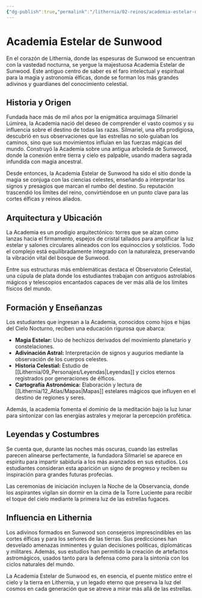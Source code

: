 ```yaml
---
{"dg-publish":true,"permalink":"/lithernia/02-reinos/academia-estelar-de-sunwood/","title":"Academia Estelar de Sunwood","tags":["lithernia","lugar","organizacion"]}
---
```


# Academia Estelar de Sunwood

En el corazón de Lithernia, donde las espesuras de Sunwood se encuentran con la vastedad nocturna, se yergue la majestuosa Academia Estelar de Sunwood. Este antiguo centro de saber es el faro intelectual y espiritual para la magia y astronomía élficas, donde se forman los más grandes adivinos y guardianes del conocimiento celestial.

## Historia y Origen

Fundada hace más de mil años por la enigmática arquimaga Silmariel Lúmirea, la Academia nació del deseo de comprender el vasto cosmos y su influencia sobre el destino de todas las razas. Silmariel, una elfa prodigiosa, descubrió en sus observaciones que las estrellas no solo guiaban los caminos, sino que sus movimientos influían en las fuerzas mágicas del mundo. Construyó la Academia sobre una antigua arboleda de Sunwood, donde la conexión entre tierra y cielo es palpable, usando madera sagrada infundida con magia ancestral.

Desde entonces, la Academia Estelar de Sunwood ha sido el sitio donde la magia se conjuga con las ciencias celestes, enseñando a interpretar los signos y presagios que marcan el rumbo del destino. Su reputación trascendió los límites del reino, convirtiéndose en un punto clave para las cortes élficas y reinos aliados.

## Arquitectura y Ubicación

La Academia es un prodigio arquitectónico: torres que se alzan como lanzas hacia el firmamento, espejos de cristal tallados para amplificar la luz estelar y salones circulares alineados con los equinoccios y solsticios. Todo el complejo está equilibradamente integrado con la naturaleza, preservando la vibración vital del bosque de Sunwood.

Entre sus estructuras más emblemáticas destaca el Observatorio Celestial, una cúpula de plata donde los estudiantes trabajan con antiguos astrolabios mágicos y telescopios encantados capaces de ver más allá de los límites físicos del mundo.

## Formación y Enseñanzas

Los estudiantes que ingresan a la Academia, conocidos como hijos e hijas del Cielo Nocturno, reciben una educación rigurosa que abarca:  

- **Magia Estelar:** Uso de hechizos derivados del movimiento planetario y constelaciones.
- **Adivinación Astral:** Interpretación de signos y augurios mediante la observación de los cuerpos celestes.
- **Historia Celestial:** Estudio de [[Lithernia/09_Personajes/Leyendas\|Leyendas]] y ciclos eternos registrados por generaciones de élficos.
- **Cartografía Astronómica:** Elaboración y lectura de [[Lithernia/12_Atlas/Mapas\|Mapas]] estelares mágicos que influyen en el destino de regiones y seres.
  
Además, la academia fomenta el dominio de la meditación bajo la luz lunar para sintonizar con las energías astrales y mejorar la percepción profética.

## Leyendas y Costumbres

Se cuenta que, durante las noches más oscuras, cuando las estrellas parecen alinearse perfectamente, la fundadora Silmariel se aparece en espíritu para impartir sabiduría a los más avanzados en sus estudios. Los estudiantes consideran esta aparición un signo de progreso y reciben su inspiración para grandes futuras profecías.

Las ceremonias de iniciación incluyen la Noche de la Observancia, donde los aspirantes vigilan sin dormir en la cima de la Torre Luciente para recibir el toque del cielo mediante la primera luz de las estrellas fugaces.

## Influencia en Lithernia

Los adivinos formados en Sunwood son consejeros imprescindibles en las cortes élficas y para los señores de las tierras. Sus predicciones han desvelado amenazas inminentes y guían decisiones políticas, diplomáticas y militares. Además, sus estudios han permitido la creación de artefactos astromágicos, usados tanto para la defensa como para la sintonía con los ciclos naturales del mundo.

La Academia Estelar de Sunwood es, en esencia, el puente místico entre el cielo y la tierra en Lithernia, y un legado eterno que preserva la luz del cosmos en cada generación que se atreve a mirar más allá de las estrellas.